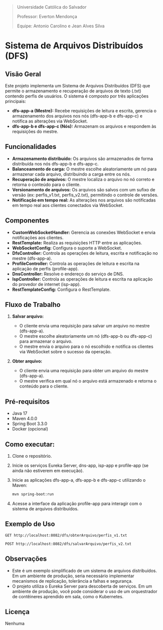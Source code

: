 > Universidade Católica do Salvador
> 
> Professor: Everton Mendonça
> 
> Equipe: Antonio Carolino e Jean Alves Silva

# Sistema de Arquivos Distribuídos (DFS)

## Visão Geral

Este projeto implementa um Sistema de Arquivos Distribuídos (DFS) que permite o armazenamento e recuperação de arquivos de texto (.txt) contendo perfis de usuários. O sistema é composto por três aplicações principais:

- **dfs-app-a (Mestre):** Recebe requisições de leitura e escrita, gerencia o armazenamento dos arquivos nos nós (dfs-app-b e dfs-app-c) e notifica as alterações via WebSocket.
- **dfs-app-b e dfs-app-c (Nós):** Armazenam os arquivos e respondem às requisições do mestre.

## Funcionalidades

- **Armazenamento distribuído:** Os arquivos são armazenados de forma distribuída nos nós dfs-app-b e dfs-app-c.
- **Balanceamento de carga:** O mestre escolhe aleatoriamente um nó para armazenar cada arquivo, distribuindo a carga entre os nós.
- **Recuperação de arquivos:** O mestre localiza o arquivo no nó correto e retorna o conteúdo para o cliente.
- **Versionamento de arquivos:** Os arquivos são salvos com um sufixo de versão (ex: perfis_v1.txt, perfis_v2.txt), permitindo o controle de versões.
- **Notificação em tempo real:** As alterações nos arquivos são notificadas em tempo real aos clientes conectados via WebSocket.

## Componentes

- **CustomWebSocketHandler:** Gerencia as conexões WebSocket e envia notificações aos clientes.
- **RestTemplate:** Realiza as requisições HTTP entre as aplicações.
- **WebSocketConfig:** Configura o suporte a WebSocket.
- **DfsController:** Controla as operações de leitura, escrita e notificação no mestre (dfs-app-a).
- **ProfileController:** Controla as operações de leitura e escrita na aplicação de perfis (profile-app).
- **DnsController:** Resolve o endereço do serviço de DNS.
- **IspController:** Controla as operações de leitura e escrita na aplicação do provedor de internet (isp-app).
- **RestTemplateConfig:** Configura o RestTemplate.

## Fluxo de Trabalho

1. **Salvar arquivo:**
   - O cliente envia uma requisição para salvar um arquivo no mestre (dfs-app-a).
   - O mestre escolhe aleatoriamente um nó (dfs-app-b ou dfs-app-c) para armazenar o arquivo.
   - O mestre envia o arquivo para o nó escolhido e notifica os clientes via WebSocket sobre o sucesso da operação.

2. **Obter arquivo:**
   - O cliente envia uma requisição para obter um arquivo do mestre (dfs-app-a).
   - O mestre verifica em qual nó o arquivo está armazenado e retorna o conteúdo para o cliente.

## Pré-requisitos

- Java 17
- Maven 4.0.0
- Spring Boot 3.3.0
- Docker (opcional)

## Como executar:

1. Clone o repositório.
2. Inicie os serviços Eureka Server, dns-app, isp-app e profile-app (se ainda não estiverem em execução).
3. Inicie as aplicações dfs-app-a, dfs-app-b e dfs-app-c utilizando o Maven:

   ```bash
   mvn spring-boot:run
   ```

4. Acesse a interface da aplicação profile-app para interagir com o sistema de arquivos distribuídos.

## Exemplo de Uso

```
GET http://localhost:8082/dfs/obterArquivo/perfis_v1.txt

POST http://localhost:8082/dfs/salvarArquivo/perfis_v2.txt
```

## Observações

- Este é um exemplo simplificado de um sistema de arquivos distribuídos. Em um ambiente de produção, seria necessário implementar mecanismos de replicação, tolerância a falhas e segurança.
- O projeto utiliza o Eureka Server para descoberta de serviços. Em um ambiente de produção, você pode considerar o uso de um orquestrador de contêineres aprendido em sala, como o Kubernetes.

## Licença

Nenhuma
